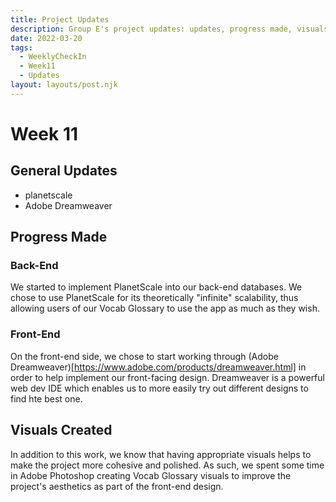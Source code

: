 ```yaml
---
title: Project Updates
description: Group E's project updates: updates, progress made, visuals created, ...
date: 2022-03-20
tags:
  - WeeklyCheckIn
  - Week11
  - Updates
layout: layouts/post.njk
---
```

# Week 11

## General Updates
- planetscale
- Adobe Dreamweaver

## Progress Made

### Back-End
We started to implement PlanetScale into our back-end databases. We chose to use PlanetScale for its theoretically "infinite" scalability, thus allowing users of our Vocab Glossary to use the app as much as they wish.

### Front-End
On the front-end side, we chose to start working through (Adobe Dreamweaver)[https://www.adobe.com/products/dreamweaver.html] in order to help implement our front-facing design. Dreamweaver is a powerful web dev IDE which enables us to more easily try out different designs to find hte best one. 

## Visuals Created
In addition to this work, we know that having appropriate visuals helps to make the project more cohesive and polished. As such, we spent some time in Adobe Photoshop creating Vocab Glossary visuals to improve the project's aesthetics as part of the front-end design.
